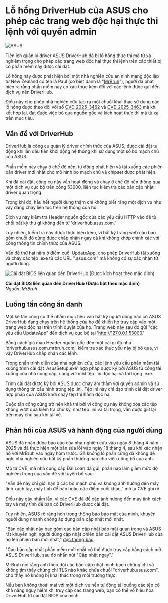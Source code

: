 # Lỗ hổng DriverHub của ASUS cho phép các trang web độc hại thực thi lệnh với quyền admin

![ASUS](https://www.bleepstatic.com/content/hl-images/2024/06/14/asus.jpg)

Tiện ích quản lý driver ASUS DriverHub đã bị lỗ hổng thực thi mã từ xa nghiêm trọng cho phép các trang web độc hại thực thi lệnh trên các thiết bị có phần mềm này được cài đặt.

Lỗ hổng này được phát hiện bởi một nhà nghiên cứu an ninh mạng độc lập từ New Zealand có tên là Paul (có biệt danh là "[MrBruh](https://mrbruh.com/asusdriverhub/)"), người đã phát hiện ra rằng phần mềm này có xác thực kém đối với các lệnh được gửi đến dịch vụ nền DriverHub.

Điều này cho phép nhà nghiên cứu tạo ra một chuỗi khai thác sử dụng các lỗ hổng được theo dõi với số [CVE-2025-3462](https://nvd.nist.gov/vuln/detail/CVE-2025-3462) và [CVE-2025-3463](https://nvd.nist.gov/vuln/detail/CVE-2025-3463) mà khi kết hợp lại, đạt được việc bỏ qua nguồn gốc và kích hoạt thực thi mã từ xa trên mục tiêu.

## Vấn đề với DriverHub

DriverHub là công cụ quản lý driver chính thức của ASUS, được cài đặt tự động khi lần đầu tiên khởi động hệ thống khi sử dụng một số bo mạch chủ của ASUS.

Phần mềm này chạy ở chế độ nền, tự động phát hiện và tải xuống các phiên bản driver mới nhất cho mô hình bo mạch chủ và chipset được phát hiện.

Khi đã cài đặt, công cụ này vẫn hoạt động và chạy ở chế độ nền thông qua một dịch vụ cục bộ trên cổng 53000, liên tục kiểm tra các bản cập nhật driver quan trọng.

Trong khi đó, hầu hết người dùng thậm chí không biết rằng một dịch vụ như vậy đang chạy liên tục trên hệ thống của họ.

Dịch vụ này kiểm tra Header nguồn gốc của các yêu cầu HTTP vào để từ chối bất kỳ thứ gì không đến từ 'driverhub.asus.com.'

Tuy nhiên, kiểm tra này được thực hiện kém, vì bất kỳ trang web nào bao gồm chuỗi đó cũng được chấp nhận ngay cả khi không khớp chính xác với cổng thông tin chính thức của ASUS.

Vấn đề thứ hai nằm ở điểm cuối UpdateApp, cho phép DriverHub tải xuống và chạy các tệp .exe từ các URL ".asus.com" mà không có sự xác nhận từ người dùng.

![Cài đặt BIOS liên quan đến DriverHub (Được kích hoạt theo mặc định)](https://www.bleepstatic.com/images/news/u/1220909/2025/May/bios.jpg)

**Cài đặt BIOS liên quan đến DriverHub (Được bật theo mặc định)**  
_Nguồn: MrBruh_

## Luồng tấn công ẩn danh

Một kẻ tấn công có thể nhắm mục tiêu vào bất kỳ người dùng nào có ASUS DriverHub đang chạy trên hệ thống của họ để khiến họ truy cập vào một trang web độc hại trên trình duyệt của họ. Trang web này sau đó gửi "các yêu cầu UpdateApp" đến dịch vụ cục bộ tại 'http://127.0.0.1:53000.'

Bằng cách giả mạo Header nguồn gốc đến một cái gì đó như 'driverhub.asus.com.mrbruh.com,' kiểm tra xác thực yếu này bị bỏ qua, vì vậy DriverHub chấp nhận các lệnh.

Trong phần trình diễn của nhà nghiên cứu, các lệnh yêu cầu phần mềm tải xuống trình cài đặt 'AsusSetup.exe' hợp pháp được ký bởi ASUS từ cổng tải xuống của nhà cung cấp, cùng với một tệp .ini độc hại và tải trọng .exe.

Trình cài đặt được ký bởi ASUS được chạy âm thầm với quyền admin và sử dụng thông tin cấu hình trong tệp .ini. Tệp ini này chỉ đạo trình cài đặt driver hợp pháp của ASUS khởi chạy tệp thi hành độc hại.

Cuộc tấn công cũng trở nên khả thi bởi vì công cụ này không xóa các tệp không vượt qua kiểm tra chữ ký, như tệp .ini và tải trọng, vẫn được giữ lại trên máy chủ sau khi tải về.

## Phản hồi của ASUS và hành động của người dùng

ASUS đã nhận được báo cáo của nhà nghiên cứu vào ngày 8 tháng 4 năm 2025 và đã thực hiện một bản sửa lỗi vào ngày 18 tháng 4, sau khi xác nhận nó với MrBruh vào ngày hôm trước. Gã khổng lồ phần cứng đã không đề nghị nhà nghiên cứu bất kỳ phần thưởng nào cho việc công bố của anh.

Mô tả CVE, mà nhà cung cấp Đài Loan đã gửi, phần nào làm giảm mức độ nghiêm trọng của vấn đề với tuyên bố sau: 

"Vấn đề này chỉ giới hạn ở các bo mạch chủ và không ảnh hưởng đến máy tính xách tay, máy tính để bàn hoặc các điểm cuối khác," mô tả CVE ghi rõ.

Điều này gây nhầm lẫn, vì các CVE đã đề cập ảnh hưởng đến máy tính xách tay và máy tính để bàn có DriverHub được cài đặt.

Tuy nhiên, ASUS rõ ràng hơn trong thông báo bảo mật của mình, khuyên người dùng nhanh chóng áp dụng bản cập nhật mới nhất. 

"Bản cập nhật này bao gồm các bản cập nhật bảo mật quan trọng và ASUS rất khuyến nghị người dùng cập nhật phiên bản cài đặt ASUS DriverHub của họ lên phiên bản mới nhất," [đọc thông báo](https://www.asus.com/content/asus-product-security-advisory/).

"Các bản cập nhật phần mềm mới nhất có thể được truy cập bằng cách mở ASUS DriverHub, sau đó nhấn nút "Cập nhật ngay"."

MrBruh nói rằng anh theo dõi các bản cập nhật minh bạch chứng chỉ và không tìm thấy chứng chỉ TLS nào khác chứa chuỗi "driverhub.asus.com", cho thấy nó không bị khai thác trong môi trường thực.

Nếu bạn không thoải mái với một dịch vụ nền tự động tải xuống các tệp có khả năng nguy hiểm khi truy cập các trang web, bạn có thể vô hiệu hóa DriverHub từ cài đặt BIOS của mình.